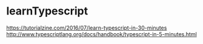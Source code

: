 # learnTypescript
https://tutorialzine.com/2016/07/learn-typescript-in-30-minutes
http://www.typescriptlang.org/docs/handbook/typescript-in-5-minutes.html